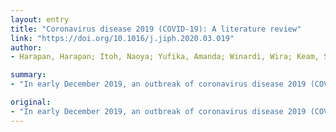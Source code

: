 ```yaml
---
layout: entry
title: "Coronavirus disease 2019 (COVID-19): A literature review"
link: "https://doi.org/10.1016/j.jiph.2020.03.019"
author:
- Harapan, Harapan; Itoh, Naoya; Yufika, Amanda; Winardi, Wira; Keam, Synat; Te, Haypheng; Megawati, Dewi; Hayati, Zinatul; Wagner, Abram L.; Mudatsir, Mudatsir

summary:
- "In early December 2019, an outbreak of coronavirus disease 2019 (COVID-19) occurred in Wuhan City, Hubei Province, China. World Health Organization declared the outbreak as a Public Health Emergency of International Concern. As of February 14, 2020, 49,053 laboratory-confirmed and 1,381 deaths have been reported globally. Perceived risk of acquiring disease has led many governments to institute a variety of control measures."

original:
- "In early December 2019, an outbreak of coronavirus disease 2019 (COVID-19), caused by a novel severe acute respiratory syndrome coronavirus 2 (SARS-CoV-2), occurred in Wuhan City, Hubei Province, China. On January 30, 2020 the World Health Organization declared the outbreak as a Public Health Emergency of International Concern. As of February 14, 2020, 49,053 laboratory-confirmed and 1,381 deaths have been reported globally. Perceived risk of acquiring disease has led many governments to institute a variety of control measures. We conducted a literature review of publicly available information to summarize knowledge about the pathogen and the current epidemic. In this literature review, the causative agent, pathogenesis and immune responses, epidemiology, diagnosis, treatment and management of the disease, control and preventions strategies are all reviewed."
---
```


